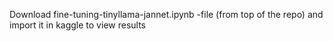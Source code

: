 Download fine-tuning-tinyllama-jannet.ipynb -file (from top of the repo) and import it in kaggle to view results
